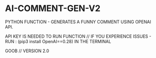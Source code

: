 # AI-COMMENT-GEN-V2

PYTHON FUNCTION - GENERATES A FUNNY COMMENT USING OPENAI API. 

API KEY IS NEEDED TO RUN FUNCTION // IF YOU EXPERIENCE ISSUES - RUN : (pip3 install OpenAI==0.28) IN THE TERMINAL

GOOB // VERSION 2.0
